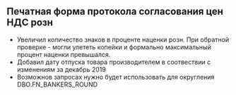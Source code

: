 ﻿## Печатная форма протокола согласования цен НДС розн

* Увеличил количество знаков в проценте наценки розн.
При обратной проверке - могли улететь копейки и формально максимальный процент наценки превышался.
* Добавил дату отпуска товара производителем в соотвествии с изменениям за декабрь 2019
* Возможнов  запросах нужно будет использовать для округления DBO.FN_BANKERS_ROUND

